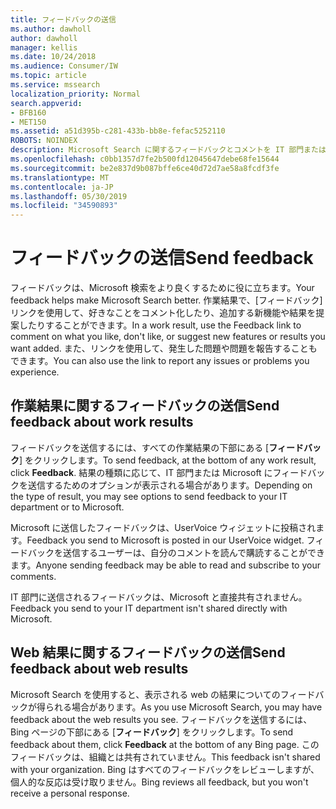 ```yaml
---
title: フィードバックの送信
ms.author: dawholl
author: dawholl
manager: kellis
ms.date: 10/24/2018
ms.audience: Consumer/IW
ms.topic: article
ms.service: mssearch
localization_priority: Normal
search.appverid:
- BFB160
- MET150
ms.assetid: a51d395b-c281-433b-bb8e-fefac5252110
ROBOTS: NOINDEX
description: Microsoft Search に関するフィードバックとコメントを IT 部門または Microsoft に提出する
ms.openlocfilehash: c0bb1357d7fe2b500fd12045647debe68fe15644
ms.sourcegitcommit: be2e837d9b087bffe6ce40d72d7ae58a8fcdf3fe
ms.translationtype: MT
ms.contentlocale: ja-JP
ms.lasthandoff: 05/30/2019
ms.locfileid: "34590893"
---
```

# <a name="send-feedback"></a><span data-ttu-id="50a73-103">フィードバックの送信</span><span class="sxs-lookup"><span data-stu-id="50a73-103">Send feedback</span></span>

<span data-ttu-id="50a73-104">フィードバックは、Microsoft 検索をより良くするために役に立ちます。</span><span class="sxs-lookup"><span data-stu-id="50a73-104">Your feedback helps make Microsoft Search better.</span></span> <span data-ttu-id="50a73-105">作業結果で、[フィードバック] リンクを使用して、好きなことをコメント化したり、追加する新機能や結果を提案したりすることができます。</span><span class="sxs-lookup"><span data-stu-id="50a73-105">In a work result, use the Feedback link to comment on what you like, don't like, or suggest new features or results you want added.</span></span> <span data-ttu-id="50a73-106">また、リンクを使用して、発生した問題や問題を報告することもできます。</span><span class="sxs-lookup"><span data-stu-id="50a73-106">You can also use the link to report any issues or problems you experience.</span></span>
  
## <a name="send-feedback-about-work-results"></a><span data-ttu-id="50a73-107">作業結果に関するフィードバックの送信</span><span class="sxs-lookup"><span data-stu-id="50a73-107">Send feedback about work results</span></span>

<span data-ttu-id="50a73-108">フィードバックを送信するには、すべての作業結果の下部にある [**フィードバック**] をクリックします。</span><span class="sxs-lookup"><span data-stu-id="50a73-108">To send feedback, at the bottom of any work result, click **Feedback**.</span></span> <span data-ttu-id="50a73-109">結果の種類に応じて、IT 部門または Microsoft にフィードバックを送信するためのオプションが表示される場合があります。</span><span class="sxs-lookup"><span data-stu-id="50a73-109">Depending on the type of result, you may see options to send feedback to your IT department or to Microsoft.</span></span>
  
<span data-ttu-id="50a73-110">Microsoft に送信したフィードバックは、UserVoice ウィジェットに投稿されます。</span><span class="sxs-lookup"><span data-stu-id="50a73-110">Feedback you send to Microsoft is posted in our UserVoice widget.</span></span> <span data-ttu-id="50a73-111">フィードバックを送信するユーザーは、自分のコメントを読んで購読することができます。</span><span class="sxs-lookup"><span data-stu-id="50a73-111">Anyone sending feedback may be able to read and subscribe to your comments.</span></span>
  
<span data-ttu-id="50a73-112">IT 部門に送信されるフィードバックは、Microsoft と直接共有されません。</span><span class="sxs-lookup"><span data-stu-id="50a73-112">Feedback you send to your IT department isn't shared directly with Microsoft.</span></span>
  
## <a name="send-feedback-about-web-results"></a><span data-ttu-id="50a73-113">Web 結果に関するフィードバックの送信</span><span class="sxs-lookup"><span data-stu-id="50a73-113">Send feedback about web results</span></span>

<span data-ttu-id="50a73-114">Microsoft Search を使用すると、表示される web の結果についてのフィードバックが得られる場合があります。</span><span class="sxs-lookup"><span data-stu-id="50a73-114">As you use Microsoft Search, you may have feedback about the web results you see.</span></span> <span data-ttu-id="50a73-115">フィードバックを送信するには、Bing ページの下部にある [**フィードバック**] をクリックします。</span><span class="sxs-lookup"><span data-stu-id="50a73-115">To send feedback about them, click **Feedback** at the bottom of any Bing page.</span></span> <span data-ttu-id="50a73-116">このフィードバックは、組織とは共有されていません。</span><span class="sxs-lookup"><span data-stu-id="50a73-116">This feedback isn't shared with your organization.</span></span> <span data-ttu-id="50a73-117">Bing はすべてのフィードバックをレビューしますが、個人的な反応は受け取りません。</span><span class="sxs-lookup"><span data-stu-id="50a73-117">Bing reviews all feedback, but you won't receive a personal response.</span></span> 

  

